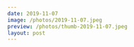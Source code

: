 ```yaml
---
date: 2019-11-07
image: /photos/2019-11-07.jpeg
preview: /photos/thumb-2019-11-07.jpeg
layout: post
---
```



